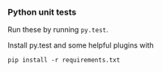 ### Python unit tests

Run these by running `py.test`.

Install py.test and some helpful plugins with 

`pip install -r requirements.txt`


